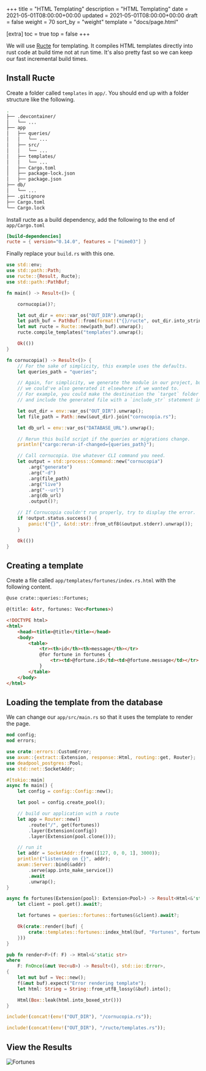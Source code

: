 +++
title = "HTML Templating"
description = "HTML Templating"
date = 2021-05-01T08:00:00+00:00
updated = 2021-05-01T08:00:00+00:00
draft = false
weight = 70
sort_by = "weight"
template = "docs/page.html"

[extra]
toc = true
top = false
+++

We will use [Ructe](https://github.com/kaj/ructe) for templating. It compiles HTML templates directly into rust code at build time not at run time. It's also pretty fast so we can keep our fast incremental build times.

## Install Ructe

Create a folder called `templates` in `app/`. You should end up with a folder structure like the following.


```sh
.
├── .devcontainer/
│   └── ...
├── app
│   ├── queries/
│   │   └── ...
│   ├── src/
│   │   └── ...
│   ├── templates/
│   │   └── ...
│   ├── Cargo.toml
│   ├── package-lock.json
│   ├── package.json
├── db/
│   └── ...
├── .gitignore
├── Cargo.toml
└── Cargo.lock
```

Install ructe as a build dependency, add the following to the end of `app/Cargo.toml`

```toml
[build-dependencies]
ructe = { version="0.14.0", features = ["mime03"] }
```

Finally replace your `build.rs` with this one.

```rust
use std::env;
use std::path::Path;
use ructe::{Result, Ructe};
use std::path::PathBuf;

fn main() -> Result<()> {

    cornucopia()?;

    let out_dir = env::var_os("OUT_DIR").unwrap();
    let path_buf = PathBuf::from(format!("{}/ructe", out_dir.into_string().unwrap()));
    let mut ructe = Ructe::new(path_buf).unwrap();
    ructe.compile_templates("templates").unwrap();

    Ok(())
}

fn cornucopia() -> Result<()> {
    // For the sake of simplicity, this example uses the defaults.
    let queries_path = "queries";

    // Again, for simplicity, we generate the module in our project, but
    // we could've also generated it elsewhere if we wanted to.
    // For example, you could make the destination the `target` folder
    // and include the generated file with a `include_str` statement in your project.

    let out_dir = env::var_os("OUT_DIR").unwrap();
    let file_path = Path::new(&out_dir).join("cornucopia.rs");

    let db_url = env::var_os("DATABASE_URL").unwrap();

    // Rerun this build script if the queries or migrations change.
    println!("cargo:rerun-if-changed={queries_path}");

    // Call cornucopia. Use whatever CLI command you need.
    let output = std::process::Command::new("cornucopia")
        .arg("generate")
        .arg("-d")
        .arg(file_path)
        .arg("live")
        .arg("--url")
        .arg(db_url)
        .output()?;

    // If Cornucopia couldn't run properly, try to display the error.
    if !output.status.success() {
        panic!("{}", &std::str::from_utf8(&output.stderr).unwrap());
    }

    Ok(())
}
```

## Creating a template

Create a file called `app/templates/fortunes/index.rs.html` with the following content.

```html
@use crate::queries::Fortunes;

@(title: &str, fortunes: Vec<Fortunes>)

<!DOCTYPE html>
<html>
    <head><title>@title</title></head>
    <body>
        <table>
            <tr><th>id</th><th>message</th></tr>
            @for fortune in fortunes {
                <tr><td>@fortune.id</td><td>@fortune.message</td></tr>
            }
        </table>
    </body>
</html>
```

## Loading the template from the database

We can change our `app/src/main.rs` so that it uses the template to render the page.

```rust
mod config;
mod errors;

use crate::errors::CustomError;
use axum::{extract::Extension, response::Html, routing::get, Router};
use deadpool_postgres::Pool;
use std::net::SocketAddr;

#[tokio::main]
async fn main() {
    let config = config::Config::new();

    let pool = config.create_pool();

    // build our application with a route
    let app = Router::new()
        .route("/", get(fortunes))
        .layer(Extension(config))
        .layer(Extension(pool.clone()));

    // run it
    let addr = SocketAddr::from(([127, 0, 0, 1], 3000));
    println!("listening on {}", addr);
    axum::Server::bind(&addr)
        .serve(app.into_make_service())
        .await
        .unwrap();
}

async fn fortunes(Extension(pool): Extension<Pool>) -> Result<Html<&'static str>, CustomError> {
    let client = pool.get().await?;

    let fortunes = queries::fortunes::fortunes(&client).await?;

    Ok(crate::render(|buf| {
        crate::templates::fortunes::index_html(buf, "Fortunes", fortunes)
    }))
}

pub fn render<F>(f: F) -> Html<&'static str>
where
    F: FnOnce(&mut Vec<u8>) -> Result<(), std::io::Error>,
{
    let mut buf = Vec::new();
    f(&mut buf).expect("Error rendering template");
    let html: String = String::from_utf8_lossy(&buf).into();

    Html(Box::leak(html.into_boxed_str()))
}

include!(concat!(env!("OUT_DIR"), "/cornucopia.rs"));

include!(concat!(env!("OUT_DIR"), "/ructe/templates.rs"));
```

## View the Results


![Fortunes](/rendered-template.png)